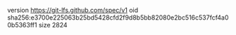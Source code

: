version https://git-lfs.github.com/spec/v1
oid sha256:e3700e225063b25bd5428cfd2f9d8b5bb82080e2bc516c537fcf4a00b5363ff1
size 2824
